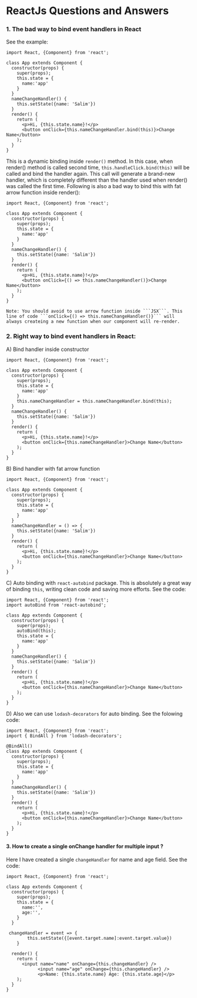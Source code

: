# ReactJs Questions and Answers
### 1. The bad way to bind event handlers in React
See the example:
```
import React, {Component} from 'react';

class App extends Component {
  constructor(props) {
    super(props);
    this.state = {
      name:'app'
    }
  }
  nameChangeHandler() {
    this.setState({name: 'Salim'})
  }
  render() {
    return (
      <p>Hi, {this.state.name}!</p>
      <button onClick={this.nameChangeHandler.bind(this)}>Change Name</button>
    );
  }
}
```
This is a dynamic binding inside ```render()``` method.
In this case, when render() method is called second time, ```this.handleClick.bind(this)``` will be called and bind the handler again. This call will generate a brand-new handler, which is completely different than the handler used when render() was called the first time.
Following is also a bad way to bind this with fat arrow function inside render():
```
import React, {Component} from 'react';

class App extends Component {
  constructor(props) {
    super(props);
    this.state = {
      name:'app'
    }
  }
  nameChangeHandler() {
    this.setState({name: 'Salim'})
  }
  render() {
    return (
      <p>Hi, {this.state.name}!</p>
      <button onClick={() => this.nameChangeHandler()}>Change Name</button>
    );
  }
}

Note: You should avoid to use arrow function inside ```JSX```. This line of code ```onClick={() => this.nameChangeHandler()}``` will always createing a new function when our component will re-render.
```
### 2. Right way to bind event handlers in React:

A) Bind handler inside constructor 
```
import React, {Component} from 'react';

class App extends Component {
  constructor(props) {
    super(props);
    this.state = {
      name:'app'
    }
    this.nameChangeHandler = this.nameChangeHandler.bind(this);
  }
  nameChangeHandler() {
    this.setState({name: 'Salim'})
  }
  render() {
    return (
      <p>Hi, {this.state.name}!</p>
      <button onClick={this.nameChangeHandler}>Change Name</button>
    );
  }
}
```
B) Bind handler with fat arrow function
```
import React, {Component} from 'react';

class App extends Component {
  constructor(props) {
    super(props);
    this.state = {
      name:'app'
    }
  }
  nameChangeHandler = () => {
    this.setState({name: 'Salim'})
  }
  render() {
    return (
      <p>Hi, {this.state.name}!</p>
      <button onClick={this.nameChangeHandler}>Change Name</button>
    );
  }
}
```
C) Auto binding with ```react-autobind``` package. This is absolutely a great way of binding ```this```, writing clean code and saving more efforts. See the code:
```
import React, {Component} from 'react';
import autoBind from 'react-autobind';

class App extends Component {
  constructor(props) {
    super(props);
    autoBind(this);
    this.state = {
      name:'app'
    }
  }
  nameChangeHandler() {
    this.setState({name: 'Salim'})
  }
  render() {
    return (
      <p>Hi, {this.state.name}!</p>
      <button onClick={this.nameChangeHandler}>Change Name</button>
    );
  }
}
``` 
D) Also we can use ```lodash-decorators``` for auto binding. See the folowing code:
```
import React, {Component} from 'react';
import { BindAll } from 'lodash-decorators';

@BindAll()
class App extends Component {
  constructor(props) {
    super(props);
    this.state = {
      name:'app'
    }
  }
  nameChangeHandler() {
    this.setState({name: 'Salim'})
  }
  render() {
    return (
      <p>Hi, {this.state.name}!</p>
      <button onClick={this.nameChangeHandler}>Change Name</button>
    );
  }
}
```
#### 3. How to create a single onChange handler for multiple input ?
Here I have created a single ```changeHandler``` for name and age field. See the code:
```
import React, {Component} from 'react';

class App extends Component {
  constructor(props) {
    super(props);
    this.state = {
      name:'',
      age:'',
    }
  }
  
 changeHandler = event => {
		this.setState({[event.target.name]:event.target.value})
	}
  
  render() {
    return (
      <input name="name" onChange={this.changeHandler} />
			<input name="age" onChange={this.changeHandler} />
			<p>Name: {this.state.name} Age: {this.state.age}</p>
    );
  }
}
```
